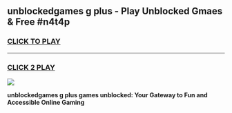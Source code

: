 
## unblockedgames g plus - Play Unblocked Gmaes & Free #n4t4p
<h3>
<a href="https://news.freeplayer.one?title=unblockedgames_g_plus&ref=24F">CLICK TO PLAY</a></h3>
<hr>

<h3>
<a href="https://news.freeplayer.one?title=unblockedgames_g_plus&ref=24F">CLICK 2 PLAY</a>
  
</h3>

<a href="https://news.freeplayer.one?title=unblockedgames_g_plus&ref=24F/"><img src="https://clearcache.store/games.png"></a>


**unblockedgames g plus games unblocked: Your Gateway to Fun and Accessible Online Gaming**
